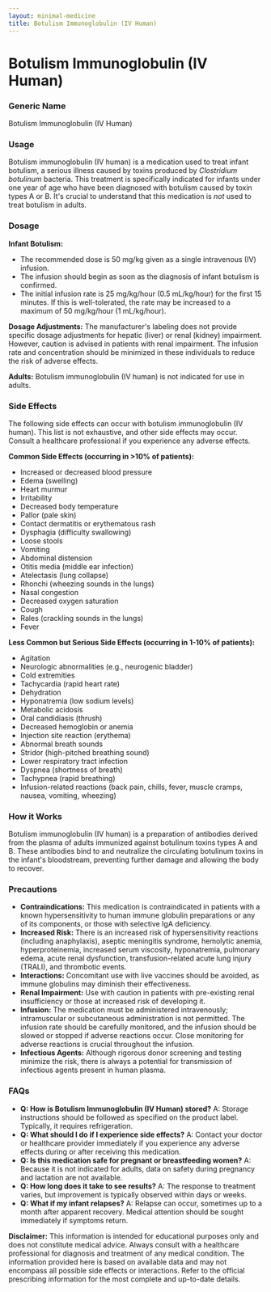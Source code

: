```yaml
---
layout: minimal-medicine
title: Botulism Immunoglobulin (IV Human)
---
```


# Botulism Immunoglobulin (IV Human)
### Generic Name
Botulism Immunoglobulin (IV Human)

### Usage
Botulism immunoglobulin (IV human) is a medication used to treat infant botulism, a serious illness caused by toxins produced by *Clostridium botulinum* bacteria.  This treatment is specifically indicated for infants under one year of age who have been diagnosed with botulism caused by toxin types A or B. It's crucial to understand that this medication is *not* used to treat botulism in adults.

### Dosage

**Infant Botulism:**

*   The recommended dose is 50 mg/kg given as a single intravenous (IV) infusion.
*   The infusion should begin as soon as the diagnosis of infant botulism is confirmed.
*   The initial infusion rate is 25 mg/kg/hour (0.5 mL/kg/hour) for the first 15 minutes.  If this is well-tolerated, the rate may be increased to a maximum of 50 mg/kg/hour (1 mL/kg/hour).

**Dosage Adjustments:**  The manufacturer's labeling does not provide specific dosage adjustments for hepatic (liver) or renal (kidney) impairment. However, caution is advised in patients with renal impairment. The infusion rate and concentration should be minimized in these individuals to reduce the risk of adverse effects.

**Adults:** Botulism immunoglobulin (IV human) is not indicated for use in adults.


### Side Effects

The following side effects can occur with botulism immunoglobulin (IV human). This list is not exhaustive, and other side effects may occur.  Consult a healthcare professional if you experience any adverse effects.

**Common Side Effects (occurring in >10% of patients):**

*   Increased or decreased blood pressure
*   Edema (swelling)
*   Heart murmur
*   Irritability
*   Decreased body temperature
*   Pallor (pale skin)
*   Contact dermatitis or erythematous rash
*   Dysphagia (difficulty swallowing)
*   Loose stools
*   Vomiting
*   Abdominal distension
*   Otitis media (middle ear infection)
*   Atelectasis (lung collapse)
*   Rhonchi (wheezing sounds in the lungs)
*   Nasal congestion
*   Decreased oxygen saturation
*   Cough
*   Rales (crackling sounds in the lungs)
*   Fever


**Less Common but Serious Side Effects (occurring in 1-10% of patients):**

*   Agitation
*   Neurologic abnormalities (e.g., neurogenic bladder)
*   Cold extremities
*   Tachycardia (rapid heart rate)
*   Dehydration
*   Hyponatremia (low sodium levels)
*   Metabolic acidosis
*   Oral candidiasis (thrush)
*   Decreased hemoglobin or anemia
*   Injection site reaction (erythema)
*   Abnormal breath sounds
*   Stridor (high-pitched breathing sound)
*   Lower respiratory tract infection
*   Dyspnea (shortness of breath)
*   Tachypnea (rapid breathing)
*   Infusion-related reactions (back pain, chills, fever, muscle cramps, nausea, vomiting, wheezing)


### How it Works

Botulism immunoglobulin (IV human) is a preparation of antibodies derived from the plasma of adults immunized against botulinum toxins types A and B. These antibodies bind to and neutralize the circulating botulinum toxins in the infant's bloodstream, preventing further damage and allowing the body to recover.

### Precautions

*   **Contraindications:**  This medication is contraindicated in patients with a known hypersensitivity to human immune globulin preparations or any of its components, or those with selective IgA deficiency.
*   **Increased Risk:**  There is an increased risk of hypersensitivity reactions (including anaphylaxis), aseptic meningitis syndrome, hemolytic anemia, hyperproteinemia, increased serum viscosity, hyponatremia, pulmonary edema, acute renal dysfunction, transfusion-related acute lung injury (TRALI), and thrombotic events.
*   **Interactions:**  Concomitant use with live vaccines should be avoided, as immune globulins may diminish their effectiveness.
*   **Renal Impairment:** Use with caution in patients with pre-existing renal insufficiency or those at increased risk of developing it.
*   **Infusion:**  The medication must be administered intravenously; intramuscular or subcutaneous administration is not permitted.  The infusion rate should be carefully monitored, and the infusion should be slowed or stopped if adverse reactions occur.  Close monitoring for adverse reactions is crucial throughout the infusion.
*   **Infectious Agents:** Although rigorous donor screening and testing minimize the risk, there is always a potential for transmission of infectious agents present in human plasma.


### FAQs

*   **Q: How is Botulism Immunoglobulin (IV Human) stored?** A:  Storage instructions should be followed as specified on the product label. Typically, it requires refrigeration.
*   **Q: What should I do if I experience side effects?** A:  Contact your doctor or healthcare provider immediately if you experience any adverse effects during or after receiving this medication.
*   **Q:  Is this medication safe for pregnant or breastfeeding women?** A: Because it is not indicated for adults, data on safety during pregnancy and lactation are not available.
*   **Q: How long does it take to see results?** A: The response to treatment varies, but improvement is typically observed within days or weeks.
*   **Q: What if my infant relapses?** A: Relapse can occur, sometimes up to a month after apparent recovery.  Medical attention should be sought immediately if symptoms return.



**Disclaimer:** This information is intended for educational purposes only and does not constitute medical advice.  Always consult with a healthcare professional for diagnosis and treatment of any medical condition.  The information provided here is based on available data and may not encompass all possible side effects or interactions.  Refer to the official prescribing information for the most complete and up-to-date details.
